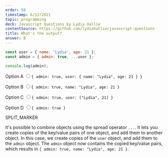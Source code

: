 ```yaml
---
order: 58
timestamp: 6/12/2021
topic: programming
deck: Javascript Questions by Lydia Hallie
contentSource: https://github.com/lydiahallie/javascript-questions
title: What's the output?
answer: B
---
```


  

```javascript
const user = { name: 'Lydia', age: 21 };
const admin = { admin: true, ...user };

console.log(admin);
```


<label for="option-A">Option A</label>
<input type="radio" name="answer-option" id="option-A" value="A">`{ admin: true, user: { name: "Lydia", age: 21 } }`</input>
    

<label for="option-B">Option B</label>
<input type="radio" name="answer-option" id="option-B" value="B">`{ admin: true, name: "Lydia", age: 21 }`</input>
    

<label for="option-C">Option C</label>
<input type="radio" name="answer-option" id="option-C" value="C">`{ admin: true, user: ["Lydia", 21] }`</input>
    

<label for="option-D">Option D</label>
<input type="radio" name="answer-option" id="option-D" value="D">`{ admin: true }`</input>
    




SPLIT_MARKER

It's possible to combine objects using the spread operator `...`. It lets you create copies of the key/value pairs of one object, and add them to another object. In this case, we create copies of the `user` object, and add them to the `admin` object. The `admin` object now contains the copied key/value pairs, which results in `{ admin: true, name: "Lydia", age: 21 }`.



